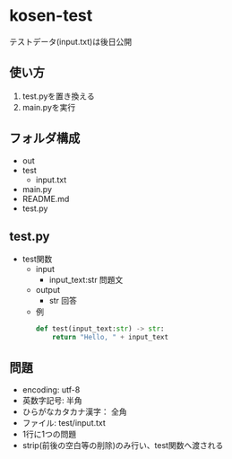# kosen-test
テストデータ(input.txt)は後日公開

## 使い方
1. test.pyを置き換える
1. main.pyを実行

## フォルダ構成
- out
- test
    - input.txt
- main.py
- README.md
- test.py

## test.py
- test関数
    - input
        - input_text:str 問題文
    - output
        - str 回答
    - 例
        ```python
        def test(input_text:str) -> str:
            return "Hello, " + input_text 
        ```
    
## 問題
- encoding: utf-8
- 英数字記号: 半角
- ひらがなカタカナ漢字： 全角
- ファイル: test/input.txt
- 1行に1つの問題
- strip(前後の空白等の削除)のみ行い、test関数へ渡される
